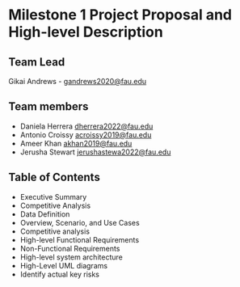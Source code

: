 # Milestone 1 Project Proposal and High-level Description # 
 
## Team Lead ##
Gikai Andrews - gandrews2020@fau.edu
 
## Team members ##
- Daniela Herrera  dherrera2022@fau.edu
- Antonio Croissy  acroissy2019@fau.edu
- Ameer Khan  akhan2019@fau.edu
- Jerusha Stewart jerushastewa2022@fau.edu

## Table of Contents ##
 
- Executive Summary                            		                              	
- Competitive Analysis
- Data Definition         
- Overview, Scenario, and Use Cases                                                      	
- Competitive analysis                                                    	
- High-level Functional Requirements   
- Non-Functional Requirements            
- High-level system architecture
- High-Level UML diagrams
- Identify actual key risks
